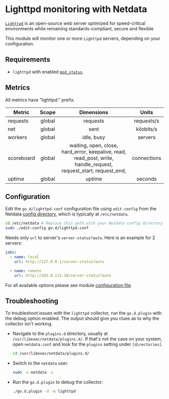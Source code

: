 <!--
title: "Lighttpd monitoring with Netdata"
description: "Monitor the health and performance of Lighttpd web servers with zero configuration, per-second metric granularity, and interactive visualizations."
custom_edit_url: "https://github.com/netdata/go.d.plugin/edit/master/modules/lighttpd/README.md"
sidebar_label: "Lighttpd"
learn_status: "Published"
learn_topic_type: "References"
learn_rel_path: "References/Collectors references/Webapps"
-->

# Lighttpd monitoring with Netdata

[`Lighttpd`](https://www.lighttpd.net/) is an open-source web server optimized for speed-critical environments while
remaining standards-compliant, secure and flexible

This module will monitor one or more `Lighttpd` servers, depending on your configuration.

## Requirements

- `lighttpd` with enabled [`mod_status`](https://redmine.lighttpd.net/projects/lighttpd/wiki/Docs_ModStatus).

## Metrics

All metrics have "lighttpd." prefix.

| Metric     | Scope  |                                                    Dimensions                                                    |    Units    |
|------------|:------:|:----------------------------------------------------------------------------------------------------------------:|:-----------:|
| requests   | global |                                                     requests                                                     | requests/s  |
| net        | global |                                                       sent                                                       | kilobits/s  |
| workers    | global |                                                    idle, busy                                                    |   servers   |
| scoreboard | global | waiting, open, close, hard_error, keepalive, read, read_post, write, handle_request, request_start, request_end, | connections |
| uptime     | global |                                                      uptime                                                      |   seconds   |

## Configuration

Edit the `go.d/lighttpd.conf` configuration file using `edit-config` from the
Netdata [config directory](https://learn.netdata.cloud/docs/configure/nodes), which is typically at `/etc/netdata`.

```bash
cd /etc/netdata # Replace this path with your Netdata config directory
sudo ./edit-config go.d/lighttpd.conf
```

Needs only `url` to server's `server-status?auto`. Here is an example for 2 servers:

```yaml
jobs:
  - name: local
    url: http://127.0.0.1/server-status?auto

  - name: remote
    url: http://203.0.113.10/server-status?auto
```

For all available options please see
module [configuration file](https://github.com/netdata/go.d.plugin/blob/master/config/go.d/lighttpd.conf).

## Troubleshooting

To troubleshoot issues with the `lighttpd` collector, run the `go.d.plugin` with the debug option enabled. The output
should give you clues as to why the collector isn't working.

- Navigate to the `plugins.d` directory, usually at `/usr/libexec/netdata/plugins.d/`. If that's not the case on
  your system, open `netdata.conf` and look for the `plugins` setting under `[directories]`.

  ```bash
  cd /usr/libexec/netdata/plugins.d/
  ```

- Switch to the `netdata` user.

  ```bash
  sudo -u netdata -s
  ```

- Run the `go.d.plugin` to debug the collector:

  ```bash
  ./go.d.plugin -d -m lighttpd
  ```
